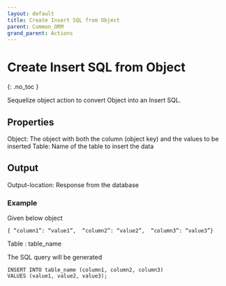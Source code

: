 ```yaml
---
layout: default
title: Create Insert SQL from Object
parent: Common_ORM
grand_parent: Actions
---
```


# Create Insert SQL from Object
{: .no_toc }

Sequelize object action to convert Object into an Insert SQL.

## Properties
Object: The object with both the column (object key) and the values to be inserted
Table: Name of the table to insert the data

## Output
Output-location: Response from the database

### Example
Given below object

```
{ “column1”: “value1”,  “column2”: “value2”,  “column3”: “value3”}
```

Table : table_name

The SQL query will be generated

```
INSERT INTO table_name (column1, column2, column3)
VALUES (value1, value2, value3);
```
